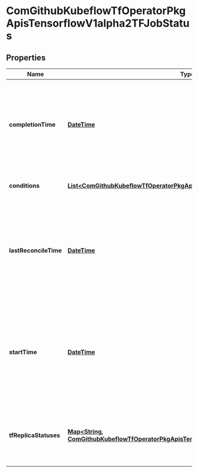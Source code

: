
# ComGithubKubeflowTfOperatorPkgApisTensorflowV1alpha2TFJobStatus

## Properties
Name | Type | Description | Notes
------------ | ------------- | ------------- | -------------
**completionTime** | [**DateTime**](DateTime.md) | Represents time when the TFJob was completed. It is not guaranteed to be set in happens-before order across separate operations. It is represented in RFC3339 form and is in UTC. |  [optional]
**conditions** | [**List&lt;ComGithubKubeflowTfOperatorPkgApisTensorflowV1alpha2TFJobCondition&gt;**](ComGithubKubeflowTfOperatorPkgApisTensorflowV1alpha2TFJobCondition.md) | Conditions is an array of current observed TFJob conditions. | 
**lastReconcileTime** | [**DateTime**](DateTime.md) | Represents last time when the TFJob was reconciled. It is not guaranteed to be set in happens-before order across separate operations. It is represented in RFC3339 form and is in UTC. |  [optional]
**startTime** | [**DateTime**](DateTime.md) | Represents time when the TFJob was acknowledged by the TFJob controller. It is not guaranteed to be set in happens-before order across separate operations. It is represented in RFC3339 form and is in UTC. |  [optional]
**tfReplicaStatuses** | [**Map&lt;String, ComGithubKubeflowTfOperatorPkgApisTensorflowV1alpha2TFReplicaStatus&gt;**](ComGithubKubeflowTfOperatorPkgApisTensorflowV1alpha2TFReplicaStatus.md) | TFReplicaStatuses is map of TFReplicaType and TFReplicaStatus, specifies the status of each TFReplica. | 



